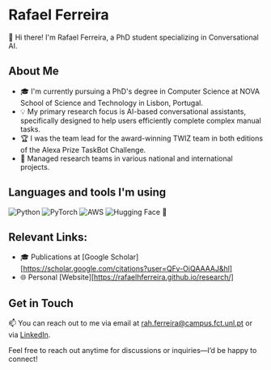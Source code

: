 # Rafael Ferreira

👋 Hi there! I'm Rafael Ferreira, a PhD student specializing in Conversational AI.

## About Me

- 🎓 I'm currently pursuing a PhD's degree in Computer Science at NOVA School of Science and Technology in Lisbon, Portugal.
- 💡 My primary research focus is AI-based conversational assistants, specifically designed to help users efficiently complete complex manual tasks.
- 🏆 I was the team lead for the award-winning TWIZ team in both editions of the Alexa Prize TaskBot Challenge.
- 🎯 Managed research teams in various national and international projects.


## Languages and tools I'm using
![Python](https://img.shields.io/badge/Python-3776AB?style=for-the-badge&logo=python&logoColor=white)
![PyTorch](https://img.shields.io/badge/PyTorch-EE4C2C?style=for-the-badge&logo=pytorch&logoColor=white)
![AWS](https://img.shields.io/badge/AWS-232F3E?style=for-the-badge&logo=amazonaws&logoColor=white)
![Hugging Face 🤗](https://img.shields.io/badge/Hugging%20Face-FFAC45?style=for-the-badge&logo=huggingface&logoColor=white)

## Relevant Links:
- 🎓 Publications at [Google Scholar][https://scholar.google.com/citations?user=QFv-OiQAAAAJ&hl]
- 🌐 Personal [Website][https://rafaelhferreira.github.io/research/]

 
## Get in Touch

📫 You can reach out to me via email at rah.ferreira@campus.fct.unl.pt or via [LinkedIn](www.linkedin.com/in/rafael-henriques-ferreira).

Feel free to reach out anytime for discussions or inquiries—I’d be happy to connect!
